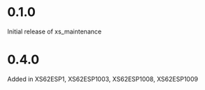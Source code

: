 # 0.1.0

Initial release of xs_maintenance

# 0.4.0

Added in XS62ESP1, XS62ESP1003, XS62ESP1008, XS62ESP1009 
